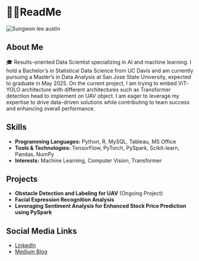 # 🧑‍🎓ReadMe
![Sungwon lee austin](https://github.com/user-attachments/assets/c0b446ea-0bba-4942-a5a4-a612fcf5dd38)
## About Me
🎓 Results-oriented Data Scientist specializing in AI and machine learning. I hold a Bachelor’s in Statistical Data Science from UC Davis
and am currently pursuing a Master’s in Data Analysis at San Jose State University, expected to graduate in May 2025. On the current project, I am trying to embed ViT-YOLO architecture with different architectures such as Transformer detection head to implement on UAV object. I am eager to leverage my expertise to drive
data-driven solutions while contributing to team success and enhancing overall performance.

## Skills
- **Programming Languages:** Python, R, MySQL, Tableau, MS Office
- **Tools & Technologies:** TensorFlow, PyTorch, PySpark, Scikit-learn, Pandas, NumPy
- **Interests:** Machine Learning, Computer Vision, Transformer

## Projects
- **Obstacle Detection and Labeling for UAV** (Ongoing Project)
- **Facial Expression Recognition Analysis**
- **Leveraging Sentiment Analysis for Enhanced Stock Price Prediction using PySpark**

## Social Media Links
- [LinkedIn](https://www.linkedin.com/in/lee-sungwon/)
- [Medium Blog](https://medium.com/@pumadd1227)
